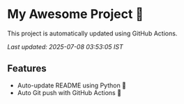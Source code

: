 # My Awesome Project 🚀

This project is automatically updated using GitHub Actions.

_Last updated: 2025-07-08 03:53:05 IST_

## Features
- Auto-update README using Python 🐍
- Auto Git push with GitHub Actions 🤖
